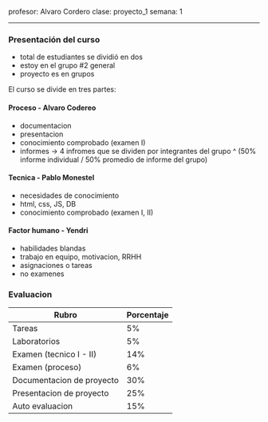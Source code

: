 profesor: Alvaro Cordero
clase: proyecto_1
semana: 1

---

### Presentación del curso

- total de estudiantes se dividió en dos
- estoy en el grupo #2 general
- proyecto es en grupos

El curso se divide en tres partes:

#### Proceso - Alvaro Codereo

- documentacion
- presentacion
- conocimiento comprobado (examen I)
- informes -> 4 infromes que se dividen por integrantes del grupo
  ^ (50% informe individual / 50% promedio de informe del grupo)

#### Tecnica - Pablo Monestel

- necesidades de conocimiento
- html, css, JS, DB
- conocimiento comprobado (examen I, II)

#### Factor humano - Yendri

- habilidades blandas
- trabajo en equipo, motivacion, RRHH
- asignaciones o tareas
- no examenes

### Evaluacion

| Rubro                     | Porcentaje |
| ------------------------- | ---------- |
| Tareas                    | 5%         |
| Laboratorios              | 5%         |
| Examen (tecnico I - II)   | 14%        |
| Examen (proceso)          | 6%         |
| Documentacion de proyecto | 30%        |
| Presentacion de proyecto  | 25%        |
| Auto evaluacion           | 15%        |
